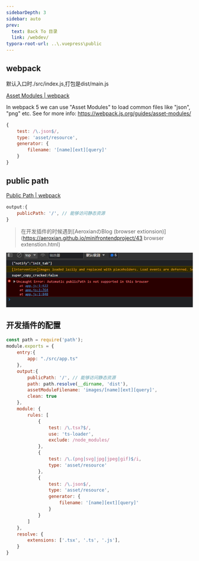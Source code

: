 ```yaml
---
sidebarDepth: 3
sidebar: auto
prev:
  text: Back To 目录
  link: /webdev/
typora-root-url: ..\.vuepress\public
---
```




## webpack

默认入口时./src/index.js,打包是dist/main.js



[Asset Modules | webpack](https://webpack.js.org/guides/asset-modules/)

In webpack 5 we can use "Asset Modules" to load common files like "json", "png" etc. See for more info: https://webpack.js.org/guides/asset-modules/

```js
{
    test: /\.json$/,
    type: 'asset/resource',
    generator: {
        filename: '[name][ext][query]'
    }
}
```



## public path

[Public Path | webpack](https://webpack.js.org/guides/public-path/#root)

```js
output:{
    publicPath: '/', // 能够访问静态资源
}
```

> 在开发插件的时候遇到[AeroxianのBlog (browser extionsion)](https://aeroxian.github.io/minifrontendproject/43 browser extenstion.html)

![image-20220925200114394](/images/webdev/image-20220925200114394.png)



## 开发插件的配置

```js
const path = require('path');
module.exports = {
    entry:{
        app: "./src/app.ts"
    },
    output:{
        publicPath: '/', // 能够访问静态资源
        path: path.resolve(__dirname, 'dist'),
        assetModuleFilename: 'images/[name][ext][query]',
        clean: true
    },
    module: {
        rules: [
            {
                test: /\.tsx?$/,
                use: 'ts-loader',
                exclude: /node_modules/
            },
            {
                test: /\.(png|svg|jpg|jpeg|gif)$/i,
                type: 'asset/resource'
            },
            {
                test: /\.json$/,
                type: 'asset/resource',
                generator: {
                    filename: '[name][ext][query]'
                }
            }
        ]
    },
    resolve: {
        extensions: ['.tsx', '.ts', '.js'],
    }
}
```

